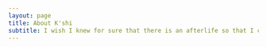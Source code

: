 ```yaml
---
layout: page
title: About K'shi
subtitle: I wish I knew for sure that there is an afterlife so that I could kill myself.
---
```

